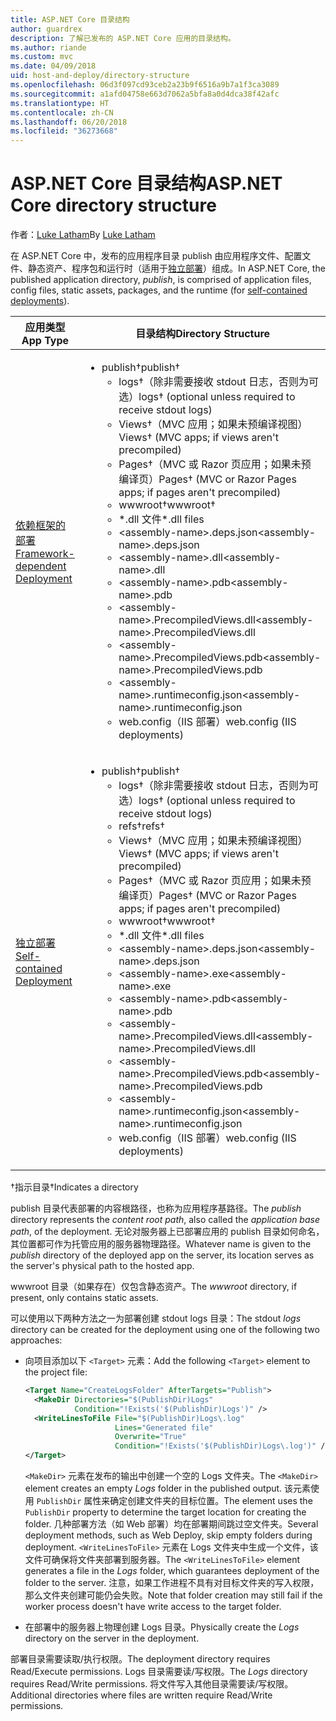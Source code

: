 ```yaml
---
title: ASP.NET Core 目录结构
author: guardrex
description: 了解已发布的 ASP.NET Core 应用的目录结构。
ms.author: riande
ms.custom: mvc
ms.date: 04/09/2018
uid: host-and-deploy/directory-structure
ms.openlocfilehash: 06d3f097cd93ceb2a23b9f6516a9b7a1f3ca3089
ms.sourcegitcommit: a1afd04758e663d7062a5bfa8a0d4dca38f42afc
ms.translationtype: HT
ms.contentlocale: zh-CN
ms.lasthandoff: 06/20/2018
ms.locfileid: "36273668"
---
```

# <a name="aspnet-core-directory-structure"></a><span data-ttu-id="73169-103">ASP.NET Core 目录结构</span><span class="sxs-lookup"><span data-stu-id="73169-103">ASP.NET Core directory structure</span></span>

<span data-ttu-id="73169-104">作者：[Luke Latham](https://github.com/guardrex)</span><span class="sxs-lookup"><span data-stu-id="73169-104">By [Luke Latham](https://github.com/guardrex)</span></span>

<span data-ttu-id="73169-105">在 ASP.NET Core 中，发布的应用程序目录 publish 由应用程序文件、配置文件、静态资产、程序包和运行时（适用于[独立部署](/dotnet/core/deploying/#self-contained-deployments-scd)）组成。</span><span class="sxs-lookup"><span data-stu-id="73169-105">In ASP.NET Core, the published application directory, *publish*, is comprised of application files, config files, static assets, packages, and the runtime (for [self-contained deployments](/dotnet/core/deploying/#self-contained-deployments-scd)).</span></span>


| <span data-ttu-id="73169-106">应用类型</span><span class="sxs-lookup"><span data-stu-id="73169-106">App Type</span></span> | <span data-ttu-id="73169-107">目录结构</span><span class="sxs-lookup"><span data-stu-id="73169-107">Directory Structure</span></span> |
| -------- | ------------------- |
| [<span data-ttu-id="73169-108">依赖框架的部署</span><span class="sxs-lookup"><span data-stu-id="73169-108">Framework-dependent Deployment</span></span>](/dotnet/core/deploying/#framework-dependent-deployments-fdd) | <ul><li><span data-ttu-id="73169-109">publish&dagger;</span><span class="sxs-lookup"><span data-stu-id="73169-109">publish&dagger;</span></span><ul><li><span data-ttu-id="73169-110">logs&dagger;（除非需要接收 stdout 日志，否则为可选）</span><span class="sxs-lookup"><span data-stu-id="73169-110">logs&dagger; (optional unless required to receive stdout logs)</span></span></li><li><span data-ttu-id="73169-111">Views&dagger;（MVC 应用；如果未预编译视图）</span><span class="sxs-lookup"><span data-stu-id="73169-111">Views&dagger; (MVC apps; if views aren't precompiled)</span></span></li><li><span data-ttu-id="73169-112">Pages&dagger;（MVC 或 Razor 页应用；如果未预编译页）</span><span class="sxs-lookup"><span data-stu-id="73169-112">Pages&dagger; (MVC or Razor Pages apps; if pages aren't precompiled)</span></span></li><li><span data-ttu-id="73169-113">wwwroot&dagger;</span><span class="sxs-lookup"><span data-stu-id="73169-113">wwwroot&dagger;</span></span></li><li><span data-ttu-id="73169-114">\*\.dll 文件</span><span class="sxs-lookup"><span data-stu-id="73169-114">\*\.dll files</span></span></li><li><span data-ttu-id="73169-115">\<assembly-name>.deps.json</span><span class="sxs-lookup"><span data-stu-id="73169-115">\<assembly-name>.deps.json</span></span></li><li><span data-ttu-id="73169-116">\<assembly-name>.dll</span><span class="sxs-lookup"><span data-stu-id="73169-116">\<assembly-name>.dll</span></span></li><li><span data-ttu-id="73169-117">\<assembly-name>.pdb</span><span class="sxs-lookup"><span data-stu-id="73169-117">\<assembly-name>.pdb</span></span></li><li><span data-ttu-id="73169-118">\<assembly-name>.PrecompiledViews.dll</span><span class="sxs-lookup"><span data-stu-id="73169-118">\<assembly-name>.PrecompiledViews.dll</span></span></li><li><span data-ttu-id="73169-119">\<assembly-name>.PrecompiledViews.pdb</span><span class="sxs-lookup"><span data-stu-id="73169-119">\<assembly-name>.PrecompiledViews.pdb</span></span></li><li><span data-ttu-id="73169-120">\<assembly-name>.runtimeconfig.json</span><span class="sxs-lookup"><span data-stu-id="73169-120">\<assembly-name>.runtimeconfig.json</span></span></li><li><span data-ttu-id="73169-121">web.config（IIS 部署）</span><span class="sxs-lookup"><span data-stu-id="73169-121">web.config (IIS deployments)</span></span></li></ul></li></ul> |
| [<span data-ttu-id="73169-122">独立部署</span><span class="sxs-lookup"><span data-stu-id="73169-122">Self-contained Deployment</span></span>](/dotnet/core/deploying/#self-contained-deployments-scd) | <ul><li><span data-ttu-id="73169-123">publish&dagger;</span><span class="sxs-lookup"><span data-stu-id="73169-123">publish&dagger;</span></span><ul><li><span data-ttu-id="73169-124">logs&dagger;（除非需要接收 stdout 日志，否则为可选）</span><span class="sxs-lookup"><span data-stu-id="73169-124">logs&dagger; (optional unless required to receive stdout logs)</span></span></li><li><span data-ttu-id="73169-125">refs&dagger;</span><span class="sxs-lookup"><span data-stu-id="73169-125">refs&dagger;</span></span></li><li><span data-ttu-id="73169-126">Views&dagger;（MVC 应用；如果未预编译视图）</span><span class="sxs-lookup"><span data-stu-id="73169-126">Views&dagger; (MVC apps; if views aren't precompiled)</span></span></li><li><span data-ttu-id="73169-127">Pages&dagger;（MVC 或 Razor 页应用；如果未预编译页）</span><span class="sxs-lookup"><span data-stu-id="73169-127">Pages&dagger; (MVC or Razor Pages apps; if pages aren't precompiled)</span></span></li><li><span data-ttu-id="73169-128">wwwroot&dagger;</span><span class="sxs-lookup"><span data-stu-id="73169-128">wwwroot&dagger;</span></span></li><li><span data-ttu-id="73169-129">\*.dll 文件</span><span class="sxs-lookup"><span data-stu-id="73169-129">\*.dll files</span></span></li><li><span data-ttu-id="73169-130">\<assembly-name>.deps.json</span><span class="sxs-lookup"><span data-stu-id="73169-130">\<assembly-name>.deps.json</span></span></li><li><span data-ttu-id="73169-131">\<assembly-name>.exe</span><span class="sxs-lookup"><span data-stu-id="73169-131">\<assembly-name>.exe</span></span></li><li><span data-ttu-id="73169-132">\<assembly-name>.pdb</span><span class="sxs-lookup"><span data-stu-id="73169-132">\<assembly-name>.pdb</span></span></li><li><span data-ttu-id="73169-133">\<assembly-name>.PrecompiledViews.dll</span><span class="sxs-lookup"><span data-stu-id="73169-133">\<assembly-name>.PrecompiledViews.dll</span></span></li><li><span data-ttu-id="73169-134">\<assembly-name>.PrecompiledViews.pdb</span><span class="sxs-lookup"><span data-stu-id="73169-134">\<assembly-name>.PrecompiledViews.pdb</span></span></li><li><span data-ttu-id="73169-135">\<assembly-name>.runtimeconfig.json</span><span class="sxs-lookup"><span data-stu-id="73169-135">\<assembly-name>.runtimeconfig.json</span></span></li><li><span data-ttu-id="73169-136">web.config（IIS 部署）</span><span class="sxs-lookup"><span data-stu-id="73169-136">web.config (IIS deployments)</span></span></li></ul></li></ul> |

<span data-ttu-id="73169-137">&dagger;指示目录</span><span class="sxs-lookup"><span data-stu-id="73169-137">&dagger;Indicates a directory</span></span>

<span data-ttu-id="73169-138">publish 目录代表部署的内容根路径，也称为应用程序基路径。</span><span class="sxs-lookup"><span data-stu-id="73169-138">The *publish* directory represents the *content root path*, also called the *application base path*, of the deployment.</span></span> <span data-ttu-id="73169-139">无论对服务器上已部署应用的 publish 目录如何命名，其位置都可作为托管应用的服务器物理路径。</span><span class="sxs-lookup"><span data-stu-id="73169-139">Whatever name is given to the *publish* directory of the deployed app on the server, its location serves as the server's physical path to the hosted app.</span></span>

<span data-ttu-id="73169-140">wwwroot 目录（如果存在）仅包含静态资产。</span><span class="sxs-lookup"><span data-stu-id="73169-140">The *wwwroot* directory, if present, only contains static assets.</span></span>

<span data-ttu-id="73169-141">可以使用以下两种方法之一为部署创建 stdout logs 目录：</span><span class="sxs-lookup"><span data-stu-id="73169-141">The stdout *logs* directory can be created for the deployment using one of the following two approaches:</span></span>

* <span data-ttu-id="73169-142">向项目添加以下 `<Target>` 元素：</span><span class="sxs-lookup"><span data-stu-id="73169-142">Add the following `<Target>` element to the project file:</span></span>

   ```xml
   <Target Name="CreateLogsFolder" AfterTargets="Publish">
     <MakeDir Directories="$(PublishDir)Logs" 
              Condition="!Exists('$(PublishDir)Logs')" />
     <WriteLinesToFile File="$(PublishDir)Logs\.log" 
                       Lines="Generated file" 
                       Overwrite="True" 
                       Condition="!Exists('$(PublishDir)Logs\.log')" />
   </Target>
   ```

   <span data-ttu-id="73169-143">`<MakeDir>` 元素在发布的输出中创建一个空的 Logs 文件夹。</span><span class="sxs-lookup"><span data-stu-id="73169-143">The `<MakeDir>` element creates an empty *Logs* folder in the published output.</span></span> <span data-ttu-id="73169-144">该元素使用 `PublishDir` 属性来确定创建文件夹的目标位置。</span><span class="sxs-lookup"><span data-stu-id="73169-144">The element uses the `PublishDir` property to determine the target location for creating the folder.</span></span> <span data-ttu-id="73169-145">几种部署方法（如 Web 部署）均在部署期间跳过空文件夹。</span><span class="sxs-lookup"><span data-stu-id="73169-145">Several deployment methods, such as Web Deploy, skip empty folders during deployment.</span></span> <span data-ttu-id="73169-146">`<WriteLinesToFile>` 元素在 Logs 文件夹中生成一个文件，该文件可确保将文件夹部署到服务器。</span><span class="sxs-lookup"><span data-stu-id="73169-146">The `<WriteLinesToFile>` element generates a file in the *Logs* folder, which guarantees deployment of the folder to the server.</span></span> <span data-ttu-id="73169-147">注意，如果工作进程不具有对目标文件夹的写入权限，那么文件夹创建可能仍会失败。</span><span class="sxs-lookup"><span data-stu-id="73169-147">Note that folder creation may still fail if the worker process doesn't have write access to the target folder.</span></span>

* <span data-ttu-id="73169-148">在部署中的服务器上物理创建 Logs 目录。</span><span class="sxs-lookup"><span data-stu-id="73169-148">Physically create the *Logs* directory on the server in the deployment.</span></span>

<span data-ttu-id="73169-149">部署目录需要读取/执行权限。</span><span class="sxs-lookup"><span data-stu-id="73169-149">The deployment directory requires Read/Execute permissions.</span></span> <span data-ttu-id="73169-150">Logs 目录需要读/写权限。</span><span class="sxs-lookup"><span data-stu-id="73169-150">The *Logs* directory requires Read/Write permissions.</span></span> <span data-ttu-id="73169-151">将文件写入其他目录需要读/写权限。</span><span class="sxs-lookup"><span data-stu-id="73169-151">Additional directories where files are written require Read/Write permissions.</span></span>
